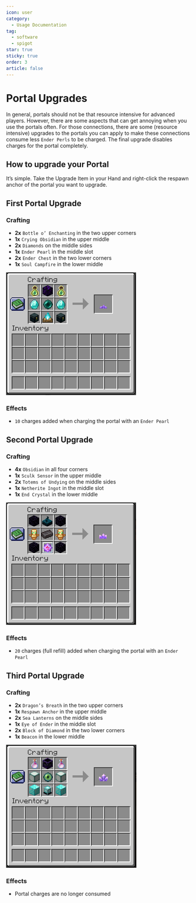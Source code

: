 ```yaml
---
icon: user
category:
  - Usage Documentation
tag:
  - software
  - spigot
star: true
sticky: true
order: 3
article: false
---
```


# Portal Upgrades

In general, portals should not be that resource intensive for advanced players. However, there are some aspects that can get annoying when you use the portals often. For those connections, there are some (resource intensive) upgrades to the portals you can apply to make these connections consume less `Ender Perls` to be charged. The final upgrade disables charges for the portal completely.

## How to upgrade your Portal

It’s simple. Take the Upgrade Item in your Hand and right-click the respawn anchor of the portal you want to upgrade.

## First Portal Upgrade

### Crafting

  - **2x** `Bottle o’ Enchanting` in the two upper corners
  - **1x** `Crying Obsidian` in the upper middle
  - **2x** `Diamonds` on the middle sides
  - **1x** `Ender Pearl` in the middle slot
  - **2x** `Ender Chest` in the two lower corners
  - **1x** `Soul Campfire` in the lower middle

![img](./img/1stUpgradeCrafting.PNG)

### Effects

  - `10` charges added when charging the portal with an `Ender Pearl`

 
## Second Portal Upgrade

### Crafting

  - **4x** `Obsidian` in all four corners
  - **1x** `Sculk Sensor` in the upper middle
  - **2x** `Totems of Undying` on the middle sides
  - **1x** `Netherite Ingot` in the middle slot
  - **1x** `End Crystal` in the lower middle

![img](./img/2ndUpgradeCrafting.PNG)

### Effects

  - `20` charges (full refill) added when charging the portal with an `Ender Pearl`

 
## Third Portal Upgrade

### Crafting

  - **2x** `Dragon’s Breath` in the two upper corners
  - **1x** `Respawn Anchor` in the upper middle
  - **2x** `Sea Lanterns` on the middle sides
  - **1x** `Eye of Ender` in the middle slot
  - **2x** `Block of Diamond` in the two lower corners
  - **1x** `Beacon` in the lower middle

![img](./img/3rdUpgradeCrafting.PNG)

### Effects

  - Portal charges are no longer consumed
